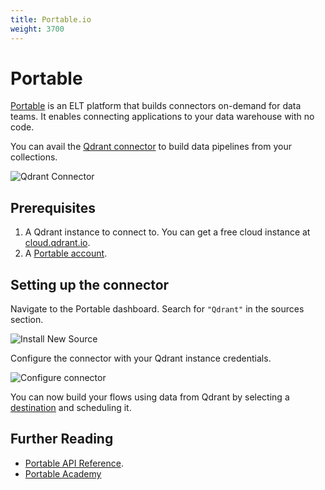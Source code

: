 ```yaml
---
title: Portable.io
weight: 3700
---
```


# Portable

[Portable](https://portable.io/) is an ELT platform that builds connectors on-demand for data teams. It enables connecting applications to your data warehouse with no code.

You can avail the [Qdrant connector](https://portable.io/connectors/qdrant) to build data pipelines from your collections.

![Qdrant Connector](/documentation/frameworks/portable/home.png)

## Prerequisites

1. A Qdrant instance to connect to. You can get a free cloud instance at [cloud.qdrant.io](https://cloud.qdrant.io/).
2. A [Portable account](https://app.portable.io/).

## Setting up the connector

Navigate to the Portable dashboard. Search for `"Qdrant"` in the sources section.

![Install New Source](/documentation/frameworks/portable/install.png)

Configure the connector with your Qdrant instance credentials.

![Configure connector](/documentation/frameworks/portable/configure.png)

You can now build your flows using data from Qdrant by selecting a [destination](https://app.portable.io/destinations) and scheduling it.

## Further Reading

- [Portable API Reference](https://developer.portable.io/api-reference/introduction).
- [Portable Academy](https://portable.io/learn)
